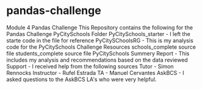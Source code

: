 # pandas-challenge
Module 4 Pandas Challenge
This Repository contains the following for the Pandas Challenge
PyCitySchools Folder
  PyCitySchools_starter - I left the starte code in the file for reference
  PyCitySChoolsRG - This is my analysis code for the PyCitySchools Challenge
Resources
  schools_complete source file
  students_complete source file
PyCitySchools Summery Report - This includes my analysis and recommendations based on the data reviewed
Support - I received help from the following sources
  Tutor - Simon Rennocks
  Instructor - Rufel Estrada
  TA - Manuel Cervantes
  AskBCS - I asked questions to the AskBCS LA's who were very helpful.

